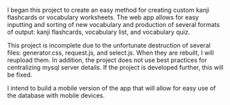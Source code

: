 I began this project to create an easy method for creating custom kanji flashcards or vocabulary worksheets. The web app allows for easy inputting and sorting of new vocabulary and production of several formats of output: kanji flashcards, vocabulary list, and vocabulary quiz.

This project is incomplete due to the unfortunate destruction of several files: generator.css, request.js, and select.js. When they are rebuilt, I will reupload them. In addition, the project does not use best practices for centralizing mysql server details. If the project is developed further, this will be fixed.

I intend to build a mobile version of the app that will allow for easy use of the database with mobile devices.
